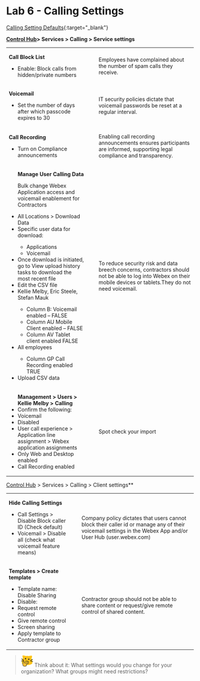 # Lab 6 - Calling Settings

[Calling Setting Defaults](template_assets/CallingSettings){:target="_blank"}

**<a href="http://admin.webex.com/" target="_blank">Control Hub</a>> Services > Calling > Service settings**

<table><tbody><tr><td><p><strong>Call Block List</strong></p><ul><li>Enable: Block calls from hidden/private numbers</li></ul></td><td colspan="2"><ul>Employees have complained about the number of spam calls they receive.</ul></td></tr><tr><td><p><strong>Voicemail</strong></p><ul><li>Set the number of days after which passcode expires to 30</li></ul></td><td colspan="2"><ul>IT security policies dictate that voicemail passwords be reset at a regular interval.</ul></td></tr><tr><td><p><strong>Call Recording</strong></p><ul><li>Turn on Compliance announcements</li></ul></td><td colspan="2"><ul>Enabling call recording announcements ensures participants are informed, supporting legal compliance and transparency.</ul></td></tr><tr><td colspan="2"><ul><strong>Manage User Calling Data</strong><p>Bulk change Webex Application access and voicemail enablement for Contractors
<li>All Locations &gt; Download Data</li><li>Specific user data for download:</li><ul><li>Applications</li><li>Voicemail</ul></li><li>Once download is initiated, go to View upload history tasks to download the most recent file</li><li>Edit the CSV file</li><li>Kellie Melby, Eric Steele, Stefan Mauk</li><ul><li>Column B: Voicemail enabled – FALSE</li><li>Column AU Mobile Client enabled – FALSE</li><li>Column AV Tablet client enabled FALSE</ul></li><li>All employees</li><ul><li>Column GP Call Recording enabled TRUE</ul></li><li>Upload CSV data</li></ul></td><td><ul>To reduce security risk and data breech concerns, contractors should not be able to log into Webex on their mobile devices or tablets.They do not need voicemail.</ul></td></tr><tr><td><ul><strong>Management &gt; Users &gt; Kellie Melby &gt; Calling</strong><li>Confirm the following:</li><li>Voicemail</li><li>Disabled</li><li>User call experience &gt; Application line assignment &gt; Webex application assignments</li><li>Only Web and Desktop enabled</li><li>Call Recording enabled</li></ul></td><td colspan="2"><ul>Spot check your import</ul></td></tr></tbody></table>

[Control Hub](http://admin.webex.com/) > Services > Calling > Client settings**

<table><tbody><tr><td><p><strong>Hide Calling Settings</strong></p><ul><li>Call Settings &gt; Disable Block caller ID (Check default)</li><li>Voicemail &gt; Disable all (check what voicemail feature means)</li></ul></td><td><ul>Company policy dictates that users cannot block their caller id or manage any of their voicemail settings in the Webex App and/or User Hub (user.webex.com)</ul></td></tr><tr><td><p><strong>Templates &gt; Create template</strong></p><ul><li>Template name: Disable Sharing</li><li>Disable:</li><li>Request remote control</li><li>Give remote control</li><li>Screen sharing</li><li>Apply template to Contractor group</li></ul></td><td><ul>Contractor group should not be able to share content or request/give remote control of shared content.</ul></td></tr></tbody></table>


>![Think About It](template_assets/thinkingcat.png) Think about it: What settings would you change for your organization? What groups might need restrictions?
